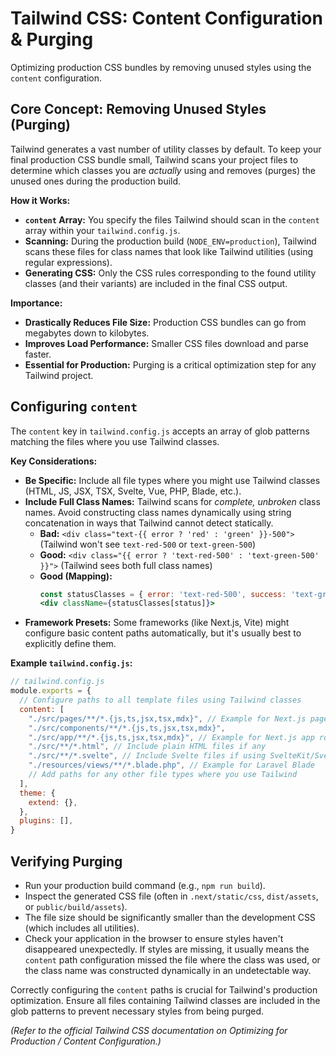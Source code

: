 # Tailwind CSS: Content Configuration & Purging

Optimizing production CSS bundles by removing unused styles using the `content` configuration.

## Core Concept: Removing Unused Styles (Purging)

Tailwind generates a vast number of utility classes by default. To keep your final production CSS bundle small, Tailwind scans your project files to determine which classes you are *actually* using and removes (purges) the unused ones during the production build.

**How it Works:**

*   **`content` Array:** You specify the files Tailwind should scan in the `content` array within your `tailwind.config.js`.
*   **Scanning:** During the production build (`NODE_ENV=production`), Tailwind scans these files for class names that look like Tailwind utilities (using regular expressions).
*   **Generating CSS:** Only the CSS rules corresponding to the found utility classes (and their variants) are included in the final CSS output.

**Importance:**

*   **Drastically Reduces File Size:** Production CSS bundles can go from megabytes down to kilobytes.
*   **Improves Load Performance:** Smaller CSS files download and parse faster.
*   **Essential for Production:** Purging is a critical optimization step for any Tailwind project.

## Configuring `content`

The `content` key in `tailwind.config.js` accepts an array of glob patterns matching the files where you use Tailwind classes.

**Key Considerations:**

*   **Be Specific:** Include all file types where you might use Tailwind classes (HTML, JS, JSX, TSX, Svelte, Vue, PHP, Blade, etc.).
*   **Include Full Class Names:** Tailwind scans for *complete, unbroken* class names. Avoid constructing class names dynamically using string concatenation in ways that Tailwind cannot detect statically.
    *   **Bad:** `<div class="text-{{ error ? 'red' : 'green' }}-500">` (Tailwind won't see `text-red-500` or `text-green-500`)
    *   **Good:** `<div class="{{ error ? 'text-red-500' : 'text-green-500' }}">` (Tailwind sees both full class names)
    *   **Good (Mapping):**
        ```jsx
        const statusClasses = { error: 'text-red-500', success: 'text-green-500' };
        <div className={statusClasses[status]}>
        ```
*   **Framework Presets:** Some frameworks (like Next.js, Vite) might configure basic content paths automatically, but it's usually best to explicitly define them.

**Example `tailwind.config.js`:**

```javascript
// tailwind.config.js
module.exports = {
  // Configure paths to all template files using Tailwind classes
  content: [
    "./src/pages/**/*.{js,ts,jsx,tsx,mdx}", // Example for Next.js pages router
    "./src/components/**/*.{js,ts,jsx,tsx,mdx}",
    "./src/app/**/*.{js,ts,jsx,tsx,mdx}", // Example for Next.js app router
    "./src/**/*.html", // Include plain HTML files if any
    "./src/**/*.svelte", // Include Svelte files if using SvelteKit/Svelte
    "./resources/views/**/*.blade.php", // Example for Laravel Blade
    // Add paths for any other file types where you use Tailwind
  ],
  theme: {
    extend: {},
  },
  plugins: [],
}
```

## Verifying Purging

*   Run your production build command (e.g., `npm run build`).
*   Inspect the generated CSS file (often in `.next/static/css`, `dist/assets`, or `public/build/assets`).
*   The file size should be significantly smaller than the development CSS (which includes all utilities).
*   Check your application in the browser to ensure styles haven't disappeared unexpectedly. If styles are missing, it usually means the `content` path configuration missed the file where the class was used, or the class name was constructed dynamically in an undetectable way.

Correctly configuring the `content` paths is crucial for Tailwind's production optimization. Ensure all files containing Tailwind classes are included in the glob patterns to prevent necessary styles from being purged.

*(Refer to the official Tailwind CSS documentation on Optimizing for Production / Content Configuration.)*